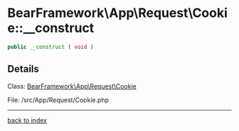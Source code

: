 # BearFramework\App\Request\Cookie::__construct

```php
public __construct ( void )
```

## Details

Class: [BearFramework\App\Request\Cookie](bearframework.app.request.cookie.class.md)

File: /src/App/Request/Cookie.php

---

[back to index](index.md)

